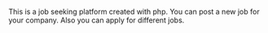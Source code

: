 This is a job seeking platform created with php.
You can post a new job for your company.
Also you can apply for different jobs.
